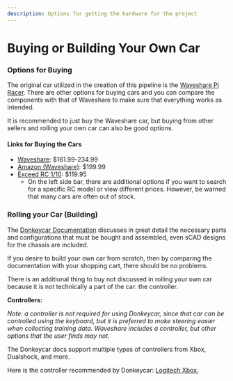 ```yaml
---
description: Options for getting the hardware for the project
---
```


# Buying or Building Your Own Car

### Options for Buying

The original car utilized in the creation of this pipeline is the [Waveshare Pi Racer](https://www.waveshare.com/piracer-ai-kit.htm). There are other options for buying cars and you can compare the components with that of Waveshare to make sure that everything works as intended.

It is recommended to just buy the Waveshare car, but buying from other sellers and rolling your own car can also be good options.

#### Links for Buying the Cars&#x20;

* [Waveshare](https://www.waveshare.com/piracer-ai-kit.htm): $161.99-234.99
* [Amazon (Waveshare)](https://www.amazon.com/Waveshare-PiRacer-AI-Autonomous-Accessories/dp/B083XDS4N3): $199.99
* [Exceed RC 1/10](https://www.nitrorcx.com/51c803-fireyellow-24ghz.html): $119.95
  * On the left side bar, there are additional options if you want to search for a specific RC model or view different prices. However, be warned that many cars are often out of stock.&#x20;

### Rolling your Car (Building)

The [Donkeycar Documentation](https://docs.donkeycar.com/cars/roll\_your\_own/) discusses in great detail the necessary parts and configurations that must be bought and assembled, even sCAD designs for the chassis are included.

If you desire to build your own car from scratch, then by comparing the documentation with your shopping cart, there should be no problems.

There is an additional thing to buy not discussed in rolling your own car because it is not technically a part of the car: the controller.&#x20;

**Controllers:**

_Note: a controller is not required for using Donkeycar, since that car can be controlled using the keyboard, but it is preferred to make steering easier when collecting training data. Waveshare includes a controller, but other options that the user finds may not._

The Donkeycar docs support multiple types of controllers from Xbox, Dualshock, and more.&#x20;

Here is the controller recommended by Donkeycar: [Logitech Xbox.](https://www.amazon.com/Logitech-940-000117-Gamepad-F710/dp/B0041RR0TW/ref=sr\_1\_1?keywords=Logitech+Wireless+Gamepad+f710\&qid=1552492996\&s=electronics\&sr=1-1)
